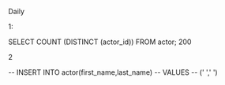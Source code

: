 Daily 


 1:

SELECT COUNT (DISTINCT (actor_id))  FROM actor;
200

2

-- INSERT INTO actor(first_name,last_name)
-- VALUES 
-- (' ',' ')



